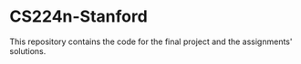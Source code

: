 # CS224n-Stanford
This repository contains the code for the final project and the assignments' solutions.
